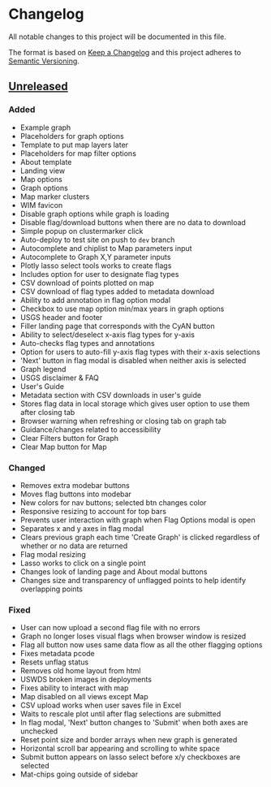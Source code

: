 # Changelog

All notable changes to this project will be documented in this file.

The format is based on [Keep a Changelog](http://keepachangelog.com/en/1.0.0/)
and this project adheres to [Semantic Versioning](http://semver.org/spec/v2.0.0.html).

## [Unreleased](https://github.com/USGS-WiM/stnweb2/tree/dev)

### Added

- Example graph
- Placeholders for graph options
- Template to put map layers later
- Placeholders for map filter options
- About template
- Landing view
- Map options
- Graph options
- Map marker clusters
- WIM favicon
- Disable graph options while graph is loading
- Disable flag/download buttons when there are no data to download
- Simple popup on clustermarker click
- Auto-deploy to test site on push to `dev` branch
- Autocomplete and chiplist to Map parameters input
- Autocomplete to Graph X,Y parameter inputs
- Plotly lasso select tools works to create flags
- Includes option for user to designate flag types
- CSV download of points plotted on map
- CSV download of flag types added to metadata download
- Ability to add annotation in flag option modal
- Checkbox to use map option min/max years in graph options
- USGS header and footer
- Filler landing page that corresponds with the CyAN button
- Ability to select/deselect x-axis flag types for y-axis
- Auto-checks flag types and annotations
- Option for users to auto-fill y-axis flag types with their x-axis selections
- 'Next' button in flag modal is disabled when neither axis is selected
- Graph legend
- USGS disclaimer & FAQ
- User's Guide
- Metadata section with CSV downloads in user's guide
- Stores flag data in local storage which gives user option to use them after closing tab
- Browser warning when refreshing or closing tab on graph tab
- Guidance/changes related to accessibility
- Clear Filters button for Graph
- Clear Map button for Map

### Changed

- Removes extra modebar buttons
- Moves flag buttons into modebar
- New colors for nav buttons; selected btn changes color
- Responsive resizing to account for top bars
- Prevents user interaction with graph when Flag Options modal is open
- Separates x and y axes in flag modal
- Clears previous graph each time 'Create Graph' is clicked regardless of whether or no data are returned
- Flag modal resizing
- Lasso works to click on a single point
- Changes look of landing page and About modal buttons
- Changes size and transparency of unflagged points to help identify overlapping points

### Fixed

- User can now upload a second flag file with no errors
- Graph no longer loses visual flags when browser window is resized
- Flag all button now uses same data flow as all the other flagging options
- Fixes metadata pcode
- Resets unflag status
- Removes old home layout from html
- USWDS broken images in deployments
- Fixes ability to interact with map
- Map disabled on all views except Map
- CSV upload works when user saves file in Excel
- Waits to rescale plot until after flag selections are submitted
- In flag modal, 'Next' button changes to 'Submit' when both axes are unchecked
- Reset point size and border arrays when new graph is generated
- Horizontal scroll bar appearing and scrolling to white space
- Submit button appears on lasso select before x/y checkboxes are selected
- Mat-chips going outside of sidebar
